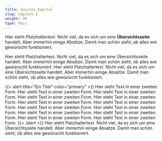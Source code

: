 ```yaml
---
title: Zweites Kapitel
slug: kapitel-2
weight: 30
type: docs
---
```


Hier steht _Platzhaltertext_. Nicht viel, da es sich um eine __Übersichtsseite__ handelt. Aber immerhin einige Absätze. Damit man schön sieht, ob alles wie gewünscht funktioniert. 

Hier steht Platzhaltertext. Nicht viel, da es sich um eine Übersichtsseite handelt. Aber immerhin einige Absätze. Damit man schön sieht, ob alles wie gewünscht funktioniert. Hier steht Platzhaltertext. Nicht viel, da es sich um eine Übersichtsseite handelt. Aber immerhin einige Absätze. Damit man schön sieht, ob alles wie gewünscht funktioniert. 

{{< alert title="Ein Titel" color="primary" >}}
Hier steht Text in einer zweiten Form. Hier steht Text in einer zweiten Form. Hier steht Text in einer zweiten Form. Hier steht Text in einer zweiten Form. Hier steht Text in einer zweiten Form. Hier steht Text in einer zweiten Form. Hier steht Text in einer zweiten Form. Hier steht Text in einer zweiten Form. Hier steht Text in einer zweiten Form. Hier steht Text in einer zweiten Form. Hier steht Text in einer zweiten Form. Hier steht Text in einer zweiten Form. Hier steht Text in einer zweiten Form. 
{{< /alert >}}
Hier steht Platzhaltertext. Nicht viel, da es sich um eine Übersichtsseite handelt. Aber immerhin einige Absätze. Damit man schön sieht, ob alles wie gewünscht funktioniert. 
